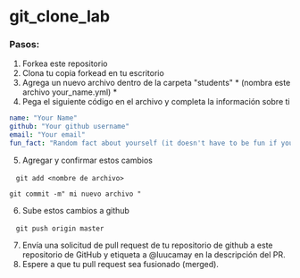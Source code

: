 git_clone_lab
=============

### Pasos:

1. Forkea este repositorio
2. Clona tu copia forkead en tu escritorio
3. Agrega un nuevo archivo dentro de la carpeta "students" * (nombra este archivo your_name.yml) *
4. Pega el siguiente código en el archivo y completa la información sobre ti

  ```yml
  name: "Your Name"
  github: "Your github username"
  email: "Your email"
  fun_fact: "Random fact about yourself (it doesn't have to be fun if you just aren't a fun person)"
  ```

5. Agregar y confirmar estos cambios

   `git add <nombre de archivo>`
   
   `git commit -m" mi nuevo archivo "`
   
6. Sube estos cambios a github

   `git push origin master`

7. Envía una solicitud de pull request de tu repositorio de github a este repositorio de GitHub y etiqueta a @luucamay en la descripción del PR.
8. Espere a que tu pull request sea fusionado (merged).
